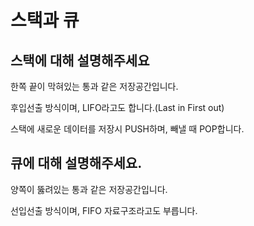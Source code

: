# 스택과 큐

## 스택에 대해 설명해주세요

한쪽 끝이 막혀있는 통과 같은 저장공간입니다.

후입선출 방식이며, LIFO라고도 합니다.(Last in First out)

스택에 새로운 데이터를 저장시 PUSH하며, 빼낼 때 POP합니다.

## 큐에 대해 설명해주세요.

양쪽이 뚫려있는 통과 같은 저장공간입니다.

선입선출 방식이며, FIFO 자료구조라고도 부릅니다.
